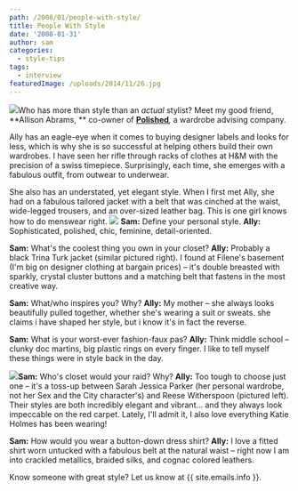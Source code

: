 ```yaml
---
path: /2008/01/people-with-style/
title: People With Style
date: '2008-01-31'
author: sam
categories:
  - style-tips
tags:
  - interview
featuredImage: /uploads/2014/11/26.jpg
---
```

[![](http://bp0.blogger.com/_RlJ3L7W6dBw/R6HC8Dkl2sI/AAAAAAAABX4/5oGS32j12vU/s320/aabrams.JPG)](http://bp0.blogger.com/_RlJ3L7W6dBw/R6HC8Dkl2sI/AAAAAAAABX4/5oGS32j12vU/s1600-h/aabrams.JPG)Who has more than style than an _actual_ stylist? Meet my good friend, **Allison Abrams, ** co-owner of [****Polished****](http://www.polishedadvising.com/)_,_ a wardrobe advising company.

Ally has an eagle-eye when it comes to buying designer labels and looks for less, which is why she is so successful at helping others build their own wardrobes. I have seen her rifle through racks of clothes at H&M with the precision of a swiss timepiece. Surprisingly, each time, she emerges with a fabulous outfit, from outwear to underwear.

She also has an understated, yet elegant style. When I first met Ally, she had on a fabulous tailored jacket with a belt that was cinched at the waist, wide-legged trousers, and an over-sized leather bag. This is one girl knows how to do menswear right.
[![](http://i70.photobucket.com/albums/i94/gwendog/fashion/230trinaturkporcelainSweaterjacketn.jpg)](http://i70.photobucket.com/albums/i94/gwendog/fashion/230trinaturkporcelainSweaterjacketn.jpg)
**Sam:** Define your personal style.
**Ally:** Sophisticated, polished, chic, feminine, detail-oriented. 

**Sam:** What's the coolest thing you own in your closet?
**Ally:** Probably a black Trina Turk jacket (similar pictured right). I found at Filene's basement (I'm big on designer clothing at bargain prices) – it's double breasted with sparkly, crystal cluster buttons and a matching belt that fastens in the most creative way. 

**Sam:** What/who inspires you? Why?
**Ally:** My mother – she always looks beautifully pulled together, whether she's wearing a suit or sweats. she claims i have shaped her style, but i know it's in fact the reverse.

**Sam:** What is your worst-ever fashion-faux pas?
**Ally:** Think middle school – clunky doc martins, big plastic rings on every finger. I like to tell myself these things were in style back in the day.

[![](http://img.timeinc.net/time/daily/2006/0605/witherspoon0508.jpg)](http://img.timeinc.net/time/daily/2006/0605/witherspoon0508.jpg)**Sam:** Who's closet would your raid? Why?
**Ally:** Too tough to choose just one – it's a toss-up between Sarah Jessica Parker (her personal wardrobe, not her Sex and the City character's) and Reese Witherspoon (pictured left). Their styles are both incredibly elegant and vibrant... and they always look impeccable on the red carpet. Lately, I'll admit it, I also love everything Katie Holmes has been wearing!

**Sam:** How would you wear a button-down dress shirt? **Ally:** I love a fitted shirt worn untucked with a fabulous belt at the natural waist – right now I am into crackled metallics, braided silks, and cognac colored leathers.

Know someone with great style? Let us know at {{ site.emails.info }}.